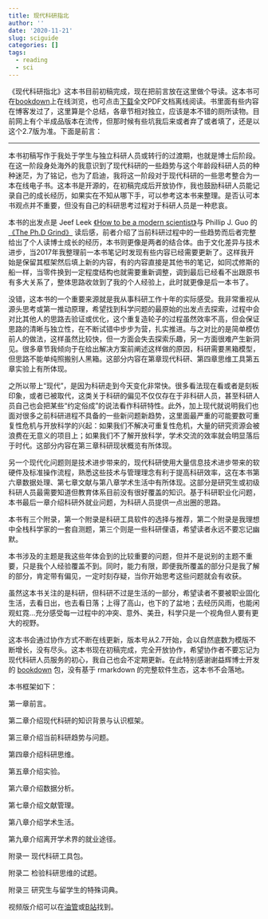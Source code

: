 ```yaml
---
title: 现代科研指北
author: ''
date: '2020-11-21'
slug: sciguide
categories: []
tags:
  - reading
  - sci
---
```


《现代科研指北》这本书目前初稿完成，现在把前言放在这里做个导读。这本书可在[bookdown](https://bookdown.org/yufree/sciguide/)上在线浏览，也可点击[下载](https://bookdown.org/yufree/sciguide/sciguide.pdf)全文PDF文档离线阅读。书里面有些内容在博客发过了，这里算是个总结，各章节相对独立，应该是本不错的厕所读物。目前网上有个半成品版本在流传，但那时候有些坑我后来或者弃了或者填了，还是以这个2.7版为准。下面是前言：

-----

本书初稿写作于我处于学生与独立科研人员或转行的过渡期，也就是博士后阶段。在这一阶段身处海外的我意识到了现代科研的一些趋势与这个年龄段科研人员的种种迷茫，为了铭记，也为了启迪，我将这一阶段对于现代科研的一些思考整合为一本在线电子书。这本书是开源的，在初稿完成后开放协作，我也鼓励科研人员能记录自己的成长经历，如果实在不知从哪下手，可以参考这本书来整理。是否认可本书观点并不重要，但没有自己的科研思考过程对于科研人员是一种悲哀。

本书的出发点是 Jeef Leek [《How to be a modern scientist》](https://leanpub.com/modernscientist)与 Phillip J. Guo 的[《The Ph.D Grind》](https://www.goodreads.com/en/book/show/15731248-the-ph-d-grind) 读后感，前者介绍了当前科研过程中的一些趋势而后者完整给出了个人读博士成长的经历，本书则更像是两者的结合体。由于文化差异与技术进步，当2017年我整理前一本书笔记时发现有些内容已经需要更新了。这样我开始是保留其框架然后填上新的内容，有的内容直接是其他书的笔记，如同忒修斯的船一样，当零件换到一定程度结构也就需要重新调整，调到最后已经看不出跟原书有多大关系了，整体思路收敛到了我的个人经验上，此时就更像是后一本书了。

没错，这本书的一个重要来源就是我从事科研工作十年的实际感受。我非常重视从源头思考或第一推动原理，希望找到科学问题的最原始的出发点去探索，过程中会对比其他人的思路去验证或优化，这个重复造轮子的过程虽然效率不高，但会保证思路的清晰与独立性，在不断试错中步步为营，扎实推进。与之对比的是简单模仿前人的做法，这样虽然比较快，但一方面会失去探索乐趣，另一方面很难产生新洞见。很多章节我倾向于在给出解决方案前阐述这样做的原因，科研需要黑箱模型，但思路不能单纯照搬别人黑箱。这部分内容在第章现代科研、第四章思维工具第五章实验上有所体现。

之所以带上“现代”，是因为科研走到今天变化非常快。很多看法现在看或者是刻板印象，或者已被取代，这类关于科研的偏见不仅仅存在于非科研人员，甚至科研人员自己也会把某些“约定俗成”的说法看作科研特性。此外，加上现代就说明我们也面对很多之前科研进程不具备的一些新问题新趋势，这里面最严重的可能要数可重复性危机与开放科学的兴起：如果我们不解决可重复性危机，大量的研究资源会被浪费在无意义的项目上；如果我们不了解开放科学，学术交流的效率就会明显落后于时代。这部分内容在第三章科研现状概览有所体现。

另一个现代化问题则是技术进步带来的，现代科研使用大量信息技术进步带来的软硬件及标准操作流程，熟悉这些技术与管理理念有利于提高科研效率，这在本书第六章数据处理、第七章文献与第八章学术生活中有所体现。这部分是研究生或初级科研人员最需要知道但教育体系目前没有很好覆盖的知识。基于科研职业化问题，本书最后一章介绍科研外就业问题，为科研人员提供一点出圈的思路。

本书有三个附录，第一个附录是科研工具软件的选择与推荐，第二个附录是我理想中全栈科学家的一套自测题，第三个则是一些科研俚语，希望读者永远不要忘记幽默。

本书涉及的主题是我这些年体会到的比较重要的问题，但并不是说别的主题不重要，只是我个人经验覆盖不到。同时，能力有限，即便我所覆盖的部分只是我了解的部分，肯定带有偏见，一定时刻存疑，当你开始思考这些问题就会有收获。

虽然这本书关注的是科研，但科研不过是生活的一部分，希望读者不要被职业固化生活，去看日出，也去看日落；上得了高山，也下的了盆地；去经历风雨，也能闲观虹霓…充分感受每一过程中的冲突、意外、美丑，科学只是一个视角但人要有更大的视野。

这本书会通过协作方式不断在线更新，版本号从2.7开始，会以自然底数为模版不断增长，没有尽头。这本书现在初稿完成，完全开放协作，希望协作者不要忘记为现代科研人员服务的初心，我自己也会不定期更新。在此特别感谢谢益辉博士开发的 [bookdown](https://bookdown.org/yihui/bookdown/) 包，没有基于 rmarkdown 的完整软件生态，这本书不会落地。

本书框架如下：

第一章前言。

第二章介绍现代科研的知识背景与认识框架。

第三章介绍当前科研趋势与问题。

第四章介绍科研思维。

第五章介绍实验。

第六章介绍数据分析。

第七章介绍文献管理。

第八章介绍学术生活。

第九章介绍离开学术界的就业途径。

附录一 现代科研工具包。

附录二 检验科研思维的试题。

附录三 研究生与留学生的特殊词典。

视频版介绍可以在[油管](https://youtu.be/58ahfqUGwmI)或[B站](https://www.bilibili.com/video/BV1Ct4y1e7j1)找到。